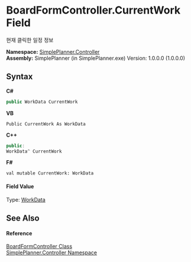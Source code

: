 # BoardFormController.CurrentWork Field
 

현재 클릭한 일정 정보

**Namespace:**&nbsp;<a href="01d1c102-1b5b-fcaa-2bc2-68487aa1825b">SimplePlanner.Controller</a><br />**Assembly:**&nbsp;SimplePlanner (in SimplePlanner.exe) Version: 1.0.0.0 (1.0.0.0)

## Syntax

**C#**<br />
``` C#
public WorkData CurrentWork
```

**VB**<br />
``` VB
Public CurrentWork As WorkData
```

**C++**<br />
``` C++
public:
WorkData^ CurrentWork
```

**F#**<br />
``` F#
val mutable CurrentWork: WorkData
```


#### Field Value
Type: <a href="d936527b-961a-1a6b-8b0f-401282ea6309">WorkData</a>

## See Also


#### Reference
<a href="c26305b8-c25d-4ff7-18c3-6b6c9ac767f3">BoardFormController Class</a><br /><a href="01d1c102-1b5b-fcaa-2bc2-68487aa1825b">SimplePlanner.Controller Namespace</a><br />